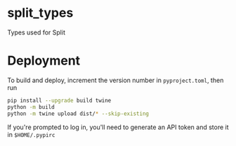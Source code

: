 # split_types

Types used for Split


# Deployment

To build and deploy, increment the version number in `pyproject.toml`, then run

```bash
pip install --upgrade build twine
python -m build
python -m twine upload dist/* --skip-existing
```

If you're prompted to log in, you'll need to generate an API token and
store it in `$HOME/.pypirc`
